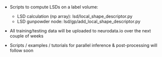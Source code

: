 * Scripts to compute LSDs on a label volume:

  * LSD calculation (np array): lsd/local_shape_descriptor.py
  * LSD gunpowder node: lsd/gp/add_local_shape_descriptor.py

* All training/testing data will be uploaded to neurodata.io over the next couple of weeks

* Scripts / examples / tutorials for parallel inference & post-processing will follow soon
